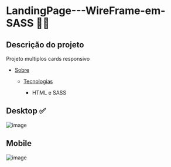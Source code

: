 # LandingPage---WireFrame-em-SASS 👨‍🚀

## Descrição do projeto
Projeto multiplos cards responsivo 
* [Sobre](#https://codeboost.com.br/)
   
   * [Tecnologias](#tecnologias)
     * <p> HTML e SASS </p>
   
## Desktop ✅
![image](https://user-images.githubusercontent.com/99925589/175827306-30ae1a4c-0ffa-4ec2-ae75-49b33230c904.png)

## Mobile
 ![image](https://user-images.githubusercontent.com/99925589/175827351-ad040e6f-e1d1-4f51-9256-e5d08b92dc2b.png)


